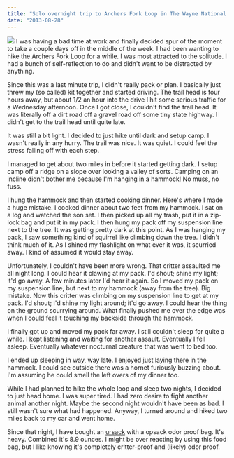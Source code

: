 ```yaml
---
title: "Solo overnight trip to Archers Fork Loop in The Wayne National Forest"
date: "2013-08-28"
---
```


<img src="/img/bridge-near-aft.JPG" class="img-left" />
I was having a bad time at work and finally decided spur of the moment
to take a couple days off in the middle of the week. I had been
wanting to hike the Archers Fork Loop for a while. I was most
attracted to the solitude. I had a bunch of self-reflection to do and
didn't want to be distracted by anything.

Since this was a last minute trip, I didn't really pack or plan. I
basically just threw my (so called) kit together and started driving.
The trail head is four hours away, but about 1/2 an hour into the
drive I hit some serious traffic for a Wednesday afternoon. Once I got
close, I couldn't find the trail head. It was literally off a dirt
road off a gravel road off some tiny state highway. I didn't
get to the trail head until quite late.

It was still a bit light. I decided to just hike until dark and setup
camp. I wasn't really in any hurry. The trail was nice. It was quiet.
I could feel the stress falling off with each step.

I managed to get about two miles in before it started getting dark. I
setup camp off a ridge on a slope over looking a valley of sorts.
Camping on an incline didn't bother me because I'm hanging in a
hammock! No muss, no fuss.

I hung the hammock and then started cooking dinner. Here's where I
made a huge mistake. I cooked dinner about two feet from my hammock. I
sat on a log and watched the son set. I then picked up all my trash,
put it in a zip-lock bag and put it in my pack. I then hung my pack
off my suspension line next to the tree. It was getting pretty dark at
this point. As I was hanging my pack, I saw something kind of squirrel
like climbing down the tree. I didn't think much of it. As I shined my
flashlight on what ever it was, it scurried away. I kind of assumed it
would stay away.

Unfortunately, I couldn't have been more wrong. That critter assaulted
me all night long. I could hear it clawing at my pack. I'd shout;
shine my light; it'd go away. A few minutes later I'd hear it again.
So I moved my pack on my suspension line, but next to my hammock (away
from the tree). Big mistake. Now this critter was climbing on my
suspension line to get at my pack. I'd shout; I'd shine my light
around; it'd go away. I could hear the thing on the ground scurrying
around. What finally pushed me over the edge was when I could feel it
touching my backside through the hammock.

I finally got up and moved my pack far away. I still couldn't sleep
for quite a while. I kept listening and waiting for another assault.
Eventually I fell asleep. Eventually whatever nocturnal creature that
was went to bed too.

I ended up sleeping in way, way late. I enjoyed just laying there in
the hammock. I could see outside there was a hornet furiously buzzing
about. I'm assuming he could smell the left overs of my dinner too.

While I had planned to hike the whole loop and sleep two nights, I
decided to just head home. I was super tired. I had zero desire to
fight another animal another night. Maybe the second night wouldn't
have been as bad. I still wasn't sure what had happened. Anyway, I
turned around and hiked two miles back to my car and went home.

Since that night, I have bought an
[ursack](http://www.ursack.com/ursack-catalog.htm) with a opsack odor
proof bag. It's heavy. Combined it's 8.9 ounces. I might be over
reacting by using this food bag, but I like knowing it's completely
critter-proof and (likely) odor proof.
